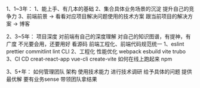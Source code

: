 1、1~3年：
    1、能上手、有几本的基础
    2、集合具体业务场景的沉淀 提升自己的竞争力
    3、前端前景 -> 看看对应项目解决问题使用的技术方案 跟当前项目的解决方案 -> 博客
    
2、3~5年：
    项目深度
    对前端有自己的深度理解
    对自己的知识图谱，有提神，有广度
    不光要会用，还要用好
    看源码
    前端工程化、前端代码规范统一
        1、eslint prettier commitlint lint CLI
        2、工程化 性能优化 webpack esbuild vite trubo
        3、CI CD creat-react-app vue-cli create-vite 如何在线上跑起来 npm

3、5+年：
    如何管理团队 架构 使用技术能力 进行技术调研 给予具体的问题 提供最优解
    要有业务sense
    带领团队拿结果